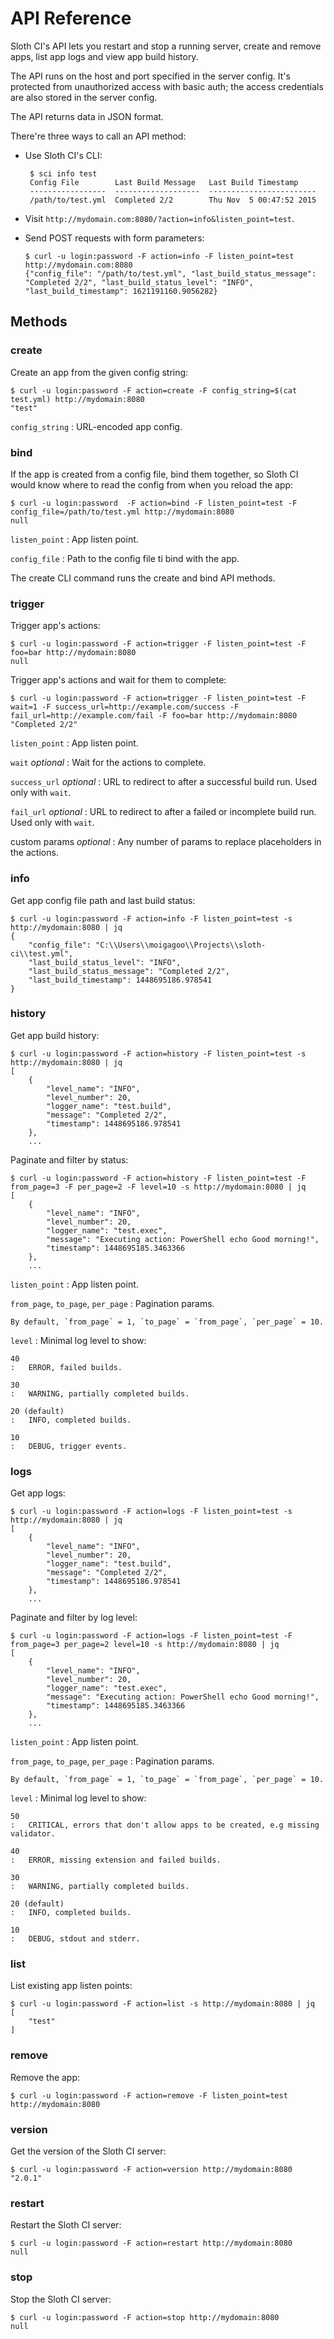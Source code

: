 # API Reference

Sloth CI's API lets you restart and stop a running server, create and remove apps, list app logs and view app build history.

The API runs on the host and port specified in the <link src="server_config.md">server config</link>. It's protected from unauthorized access with basic auth; the access credentials are also stored in the server config.

The API returns data in JSON format.

There're three ways to call an API method:

-  Use Sloth CI's <link src="cli.md">CLI</link>:

        $ sci info test
        Config File        Last Build Message   Last Build Timestamp
        -----------------  -------------------  ------------------------
        /path/to/test.yml  Completed 2/2        Thu Nov  5 00:47:52 2015

-   Visit `http://mydomain.com:8080/?action=info&listen_point=test`.

-   Send POST requests with form parameters:

        $ curl -u login:password -F action=info -F listen_point=test http://mydomain.com:8080 
        {"config_file": "/path/to/test.yml", "last_build_status_message": "Completed 2/2", "last_build_status_level": "INFO", "last_build_timestamp": 1621191160.9056282} 


## Methods

### create

Create an app from the given config string:

    $ curl -u login:password -F action=create -F config_string=$(cat test.yml) http://mydomain:8080
    "test"

`config_string`
:   URL-encoded <link src="app_config.md">app config</link>.


### bind

If the app is <link title="create">created</link> from a config file, bind them together, so Sloth CI would know where to read the config from when you <link src="cli.md" title="reload">reload</link> the app:

    $ curl -u login:password  -F action=bind -F listen_point=test -F config_file=/path/to/test.yml http://mydomain:8080
    null

`listen_point`
:   App listen point.

`config_file`
:   Path to the config file ti bind with the app.

The <link src="cli.md" title="create">create</link> CLI command runs the <link title="create">create</link> and <link title="bind">bind</link> API methods.


### trigger

Trigger app's actions:

    $ curl -u login:password -F action=trigger -F listen_point=test -F foo=bar http://mydomain:8080
    null

Trigger app's actions and wait for them to complete:

    $ curl -u login:password -F action=trigger -F listen_point=test -F wait=1 -F success_url=http://example.com/success -F fail_url=http://example.com/fail -F foo=bar http://mydomain:8080
    "Completed 2/2"

`listen_point`
:   App listen point.

`wait` *optional*
:   Wait for the actions to complete.

`success_url` *optional*
:   URL to redirect to after a successful build run. Used only with `wait`.

`fail_url` *optional*
:   URL to redirect to after a failed or incomplete build run. Used only with `wait`.

custom params *optional*
:   Any number of params to replace <link src="app_config.md" title="Params">placeholders</link> in the actions.


### info

Get app config file path and last build status:

    $ curl -u login:password -F action=info -F listen_point=test -s http://mydomain:8080 | jq
    {
        "config_file": "C:\\Users\\moigagoo\\Projects\\sloth-ci\\test.yml",
        "last_build_status_level": "INFO",
        "last_build_status_message": "Completed 2/2",
        "last_build_timestamp": 1448695186.978541
    }


### history

Get app build history:

    $ curl -u login:password -F action=history -F listen_point=test -s http://mydomain:8080 | jq
    [
        {
            "level_name": "INFO",
            "level_number": 20,
            "logger_name": "test.build",
            "message": "Completed 2/2",
            "timestamp": 1448695186.978541
        },
        ...

Paginate and filter by status:

    $ curl -u login:password -F action=history -F listen_point=test -F from_page=3 -F per_page=2 -F level=10 -s http://mydomain:8080 | jq
    [
        {
            "level_name": "INFO",
            "level_number": 20,
            "logger_name": "test.exec",
            "message": "Executing action: PowerShell echo Good morning!",
            "timestamp": 1448695185.3463366
        },
        ...

`listen_point`
:   App listen point.

`from_page`, `to_page`, `per_page`
:   Pagination params.

    By default, `from_page` = 1, `to_page` = `from_page`, `per_page` = 10.

`level`
:   Minimal log level to show:

    40
    :   ERROR, failed builds.

    30
    :   WARNING, partially completed builds.

    20 (default)
    :   INFO, completed builds.

    10
    :   DEBUG, trigger events.


### logs

Get app logs:
 
    $ curl -u login:password -F action=logs -F listen_point=test -s http://mydomain:8080 | jq
    [
        {
            "level_name": "INFO",
            "level_number": 20,
            "logger_name": "test.build",
            "message": "Completed 2/2",
            "timestamp": 1448695186.978541
        },
        ...

Paginate and filter by log level:

    $ curl -u login:password -F action=logs -F listen_point=test -F from_page=3 per_page=2 level=10 -s http://mydomain:8080 | jq
    [
        {
            "level_name": "INFO",
            "level_number": 20,
            "logger_name": "test.exec",
            "message": "Executing action: PowerShell echo Good morning!",
            "timestamp": 1448695185.3463366
        },
        ...

`listen_point`
:   App listen point.

`from_page`, `to_page`, `per_page`
:   Pagination params.

    By default, `from_page` = 1, `to_page` = `from_page`, `per_page` = 10.

`level`
:   Minimal log level to show:

    50
    :   CRITICAL, errors that don't allow apps to be created, e.g missing validator.

    40
    :   ERROR, missing extension and failed builds.

    30
    :   WARNING, partially completed builds.

    20 (default)
    :   INFO, completed builds.

    10
    :   DEBUG, stdout and stderr.


### list

List existing app listen points:

    $ curl -u login:password -F action=list -s http://mydomain:8080 | jq
    [
        "test"
    ]


### remove

Remove the app:

    $ curl -u login:password -F action=remove -F listen_point=test http://mydomain:8080


### version

Get the version of the Sloth CI server:

    $ curl -u login:password -F action=version http://mydomain:8080
    "2.0.1"


### restart

Restart the Sloth CI server:

    $ curl -u login:password -F action=restart http://mydomain:8080
    null


### stop

Stop the Sloth CI server:

    $ curl -u login:password -F action=stop http://mydomain:8080
    null

